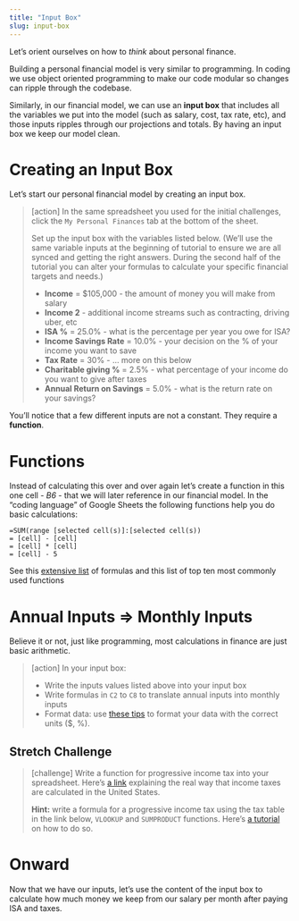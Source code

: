 ```yaml
---
title: "Input Box"
slug: input-box
---
```


Let’s orient ourselves on how to *think* about personal finance.

Building a personal financial model is very similar to programming. In coding we use object oriented programming to make our code modular so changes can ripple through the codebase.

Similarly, in our financial model, we can use an **input box** that includes all the variables we put into the model (such as salary, cost, tax rate, etc), and those inputs ripples through our projections and totals. By having an input box we keep our model clean.

# Creating an Input Box

Let’s start our personal financial model by creating an input box.

>[action]
> In the same spreadsheet you used for the initial challenges, click the `My Personal Finances` tab at the bottom of the sheet.
>
> Set up the input box with the variables listed below. (We’ll use the same variable inputs at the beginning of tutorial to ensure we are all synced and getting the right answers. During the second half of the tutorial you can alter your formulas to calculate your specific financial targets and needs.)
>
> * **Income** = $105,000 - the amount of money you will make from salary
> * **Income 2** - additional income streams such as contracting, driving uber, etc
> * **ISA %** = 25.0% - what is the percentage per year you owe for ISA?
> * **Income Savings Rate** = 10.0% - your decision on the % of your income you want to save
> * **Tax Rate** = 30% - … more on this below
> * **Charitable giving %** = 2.5% - what percentage of your income do you want to give after taxes
> * **Annual Return on Savings** = 5.0% - what is the return rate on your savings?


You’ll notice that a few different inputs are not a constant. They require a **function**.


# Functions

Instead of calculating this over and over again let’s create a function in this one cell - *B6* - that we will later reference in our financial model. In the “coding language” of Google Sheets the following functions help you do basic calculations:

```
=SUM(range [selected cell(s)]:[selected cell(s))
= [cell] - [cell]
= [cell] * [cell]
= [cell] - 5
```

See this [extensive list](https://support.google.com/docs/table/25273) of formulas and this list of top ten most commonly used functions

# Annual Inputs => Monthly Inputs

Believe it or not, just like programming, most calculations in finance are just basic arithmetic.

> [action]
> In your input box:
>
> * Write the inputs values listed above into your input box
> * Write formulas in `C2` to `C8` to translate annual inputs into monthly inputs
> * Format data: use [these tips](https://gsuite.google.com/learning-center/products/sheets/get-started/#!/section-2) to format your data with the correct units ($, %).

## Stretch Challenge

>[challenge]
> Write a function for progressive income tax into your spreadsheet. Here’s [a link](https://blog.taxact.com/how-tax-brackets-work/) explaining the real way that income taxes are calculated in the United States.
>
> **Hint:** write a formula for a progressive income tax using the tax table in the link below, `VLOOKUP` and `SUMPRODUCT` functions. Here’s [a tutorial](https://www.excel-university.com/income-tax-formula/) on how to do so.

# Onward

Now that we have our inputs, let’s use the content of the input box to calculate how much money we keep from our salary per month after paying ISA and taxes.
